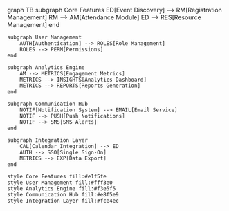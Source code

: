 graph TB
subgraph Core Features
ED[Event Discovery] --> RM[Registration Management]
RM --> AM[Attendance Module]
ED --> RES[Resource Management]
end

    subgraph User Management
        AUTH[Authentication] --> ROLES[Role Management]
        ROLES --> PERM[Permissions]
    end

    subgraph Analytics Engine
        AM --> METRICS[Engagement Metrics]
        METRICS --> INSIGHTS[Analytics Dashboard]
        METRICS --> REPORTS[Reports Generation]
    end

    subgraph Communication Hub
        NOTIF[Notification System] --> EMAIL[Email Service]
        NOTIF --> PUSH[Push Notifications]
        NOTIF --> SMS[SMS Alerts]
    end

    subgraph Integration Layer
        CAL[Calendar Integration] --> ED
        AUTH --> SSO[Single Sign-On]
        METRICS --> EXP[Data Export]
    end

    style Core Features fill:#e1f5fe
    style User Management fill:#fff3e0
    style Analytics Engine fill:#f3e5f5
    style Communication Hub fill:#e8f5e9
    style Integration Layer fill:#fce4ec
